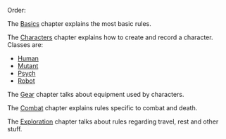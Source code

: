 Order:

The [Basics](basics.md) chapter explains the most basic rules.

The [Characters](character.md) chapter explains how to create and record a character. Classes are:

- [Human](human.md)
- [Mutant](mutant.md)
- [Psych](psych.md)
- [Robot](robot.md)

The [Gear](gear.md) chapter talks about equipment used by characters.

The [Combat](combat.md) chapter explains rules specific to combat and death.

The [Exploration](exploration.md) chapter talks about rules regarding travel, rest and other stuff.
